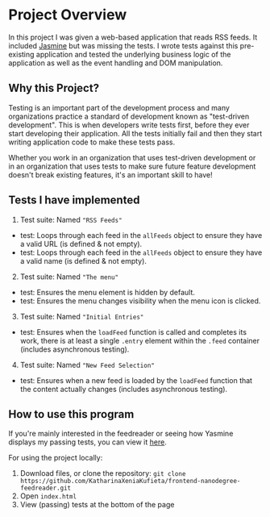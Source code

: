 # Project Overview

In this project I was given a web-based application that reads RSS feeds. It included [Jasmine](http://jasmine.github.io/) but was missing the tests. I wrote tests against this pre-existing application and tested the underlying business logic of the application as well as the event handling and DOM manipulation.

## Why this Project?

Testing is an important part of the development process and many organizations practice a standard of development known as "test-driven development". This is when developers write tests first, before they ever start developing their application. All the tests initially fail and then they start writing application code to make these tests pass.

Whether you work in an organization that uses test-driven development or in an organization that uses tests to make sure future feature development doesn't break existing features, it's an important skill to have!

## Tests I have implemented
1. Test suite: Named `"RSS Feeds"`
  * test: Loops through each feed in the `allFeeds` object to ensure they have a valid URL (is defined & not empty).
  * test: Loops through each feed in the `allFeeds` object to ensure they have a valid name (is defined & not empty).
2. Test suite: Named `"The menu"`
  * test: Ensures the menu element is hidden by default.
  * test: Ensures the menu changes visibility when the menu icon is clicked.
3. Test suite: Named `"Initial Entries"`
  * test: Ensures when the `loadFeed` function is called and completes its work, there is at least a single `.entry` element within the `.feed` container (includes asynchronous testing).
4. Test suite: Named `"New Feed Selection"`
  * test: Ensures when a new feed is loaded by the `loadFeed` function that the content actually changes (includes asynchronous testing).

## How to use this program
If you're mainly interested in the feedreader or seeing how Yasmine displays my passing tests, you can view it [here](https://katharinaxeniakufieta.github.io/frontend-nanodegree-feedreader/#).

For using the project locally:

1. Download files, or clone the repository: `git clone https://github.com/KatharinaXeniaKufieta/frontend-nanodegree-feedreader.git`
2. Open `index.html`
3. View (passing) tests at the bottom of the page

